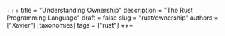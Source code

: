 +++
title = "Understanding Ownership"
description = "The Rust Programming Language"
draft = false
slug = "rust/ownership"
authors = ["Xavier"]
[taxonomies]
tags = ["rust"]
+++
